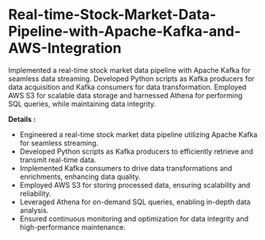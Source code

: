 # Real-time-Stock-Market-Data-Pipeline-with-Apache-Kafka-and-AWS-Integration
Implemented a real-time stock market data pipeline with Apache Kafka for seamless data streaming. Developed Python scripts as Kafka producers for data acquisition and Kafka consumers for data transformation. Employed AWS S3 for scalable data storage and harnessed Athena for performing SQL queries, while maintaining data integrity.

**Details :**
* Engineered a real-time stock market data pipeline utilizing Apache Kafka for seamless streaming.
* Developed Python scripts as Kafka producers to efficiently retrieve and transmit real-time data.
* Implemented Kafka consumers to drive data transformations and enrichments, enhancing data quality.
* Employed AWS S3 for storing processed data, ensuring scalability and reliability.
* Leveraged Athena for on-demand SQL queries, enabling in-depth data analysis.
* Ensured continuous monitoring and optimization for data integrity and high-performance maintenance.
